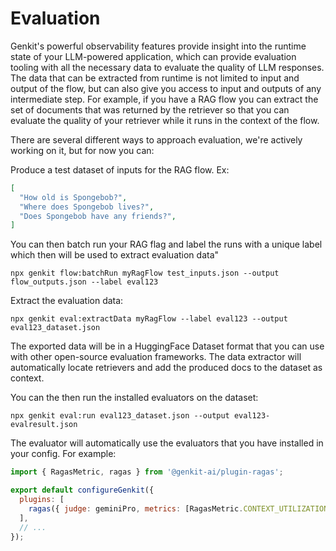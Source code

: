 
# Evaluation

Genkit's powerful observability features provide insight into the runtime state
of your LLM-powered application, which can provide evaluation tooling with all
the necessary data to evaluate the quality of LLM responses. The data that can
be extracted from runtime is not limited to input and output of the flow, but
can also give you access to input and outputs of any intermediate step. For
example, if you have a RAG flow you can extract the set of documents that was
returned by the retriever so that you can evaluate the quality of your retriever
while it runs in the context of the flow.

There are several different ways to approach evaluation, we're actively working
on it, but for now you can:

Produce a test dataset of inputs for the RAG flow. Ex:

```json
[
  "How old is Spongebob?",
  "Where does Spongebob lives?",
  "Does Spongebob have any friends?",
]
```

You can then batch run your RAG flag and label the runs with a unique label
which then will be used to extract evaluation data"

```posix-terminal
npx genkit flow:batchRun myRagFlow test_inputs.json --output flow_outputs.json --label eval123
```

Extract the evaluation data:

```posix-terminal
npx genkit eval:extractData myRagFlow --label eval123 --output eval123_dataset.json
```

The exported data will be in a HuggingFace Dataset format that you can use with
other open-source evaluation frameworks. The data extractor will automatically
locate retrievers and add the produced docs to the dataset as context.

You can the then run the installed evaluators on the dataset:

```posix-terminal
npx genkit eval:run eval123_dataset.json --output eval123-evalresult.json
```

The evaluator will automatically use the evaluators that you have installed in
your config. For example:

```javascript
import { RagasMetric, ragas } from '@genkit-ai/plugin-ragas';

export default configureGenkit({
  plugins: [
    ragas({ judge: geminiPro, metrics: [RagasMetric.CONTEXT_UTILIZATION] }),
  ],
  // ...
});
```